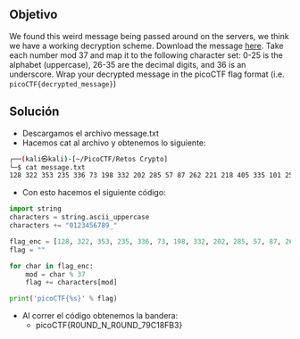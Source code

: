 ## Objetivo
We found this weird message being passed around on the servers, we think we have a working decryption scheme. Download the message [here](https://artifacts.picoctf.net/c/127/message.txt). Take each number mod 37 and map it to the following character set: 0-25 is the alphabet (uppercase), 26-35 are the decimal digits, and 36 is an underscore. Wrap your decrypted message in the picoCTF flag format (i.e. `picoCTF{decrypted_message}`)
## Solución
- Descargamos el archivo message.txt
- Hacemos cat al archivo y obtenemos lo siguiente:
```bash 
┌──(kali㉿kali)-[~/PicoCTF/Retos Crypto]
└─$ cat message.txt 
128 322 353 235 336 73 198 332 202 285 57 87 262 221 218 405 335 101 256 227 112 140 
```
- Con esto hacemos el siguiente código:
```python
import string
characters = string.ascii_uppercase
characters += "0123456789_"

flag_enc = [128, 322, 353, 235, 336, 73, 198, 332, 202, 285, 57, 87, 262, 221, 218, 405, 335, 101, 256, 227, 112, 140]
flag = ""

for char in flag_enc:
	mod = char % 37
	flag += characters[mod]

print('picoCTF{%s}' % flag)
```
- Al correr el código obtenemos la bandera:
	- picoCTF{R0UND_N_R0UND_79C18FB3}